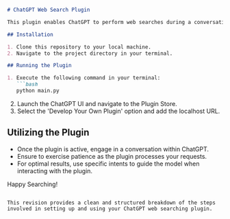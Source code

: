 

```markdown
# ChatGPT Web Search Plugin

This plugin enables ChatGPT to perform web searches during a conversation. Follow the steps below to get it up and running:

## Installation

1. Clone this repository to your local machine.
2. Navigate to the project directory in your terminal.

## Running the Plugin

1. Execute the following command in your terminal:
   ```bash
   python main.py
   ```
2. Launch the ChatGPT UI and navigate to the Plugin Store.
3. Select the 'Develop Your Own Plugin' option and add the localhost URL.

## Utilizing the Plugin

- Once the plugin is active, engage in a conversation within ChatGPT.
- Ensure to exercise patience as the plugin processes your requests.
- For optimal results, use specific intents to guide the model when interacting with the plugin.

Happy Searching!
```

This revision provides a clean and structured breakdown of the steps involved in setting up and using your ChatGPT web searching plugin.
